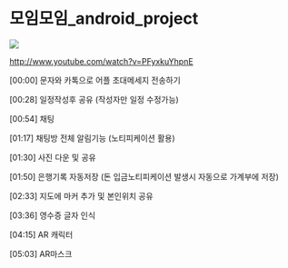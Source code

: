 # 모임모임_android_project



[![](http://img.youtube.com/vi/PFyxkuYhpnE/0.jpg)](http://www.youtube.com/watch?v=PFyxkuYhpnE "")


http://www.youtube.com/watch?v=PFyxkuYhpnE

[00:00] 문자와 카톡으로 어플 초대메세지 전송하기


[00:28] 일정작성후 공유 (작성자만 일정 수정가능)


[00:54] 채팅


[01:17] 채팅방 전체 알림기능 (노티피케이션 활용)


[01:30] 사진 다운 및 공유


[01:50] 은행기록 자동저장 (돈 입금노티피케이션 발생시 자동으로 가계부에 저장)


[02:33] 지도에 마커 추가 및 본인위치 공유


[03:36] 영수증 글자 인식


[04:15] AR 캐릭터


[05:03] AR마스크


